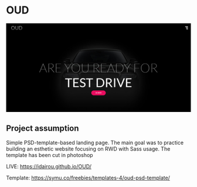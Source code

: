 # OUD

![](./images/main.png)

## Project assumption

Simple PSD-template-based landing page. The main goal was to practice building an esthetic website focusing on RWD with Sass usage.
The template has been cut in photoshop


LIVE: https://idairou.github.io/OUD/

Template: https://symu.co/freebies/templates-4/oud-psd-template/
